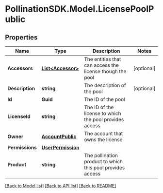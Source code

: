 
# PollinationSDK.Model.LicensePoolPublic

## Properties

Name | Type | Description | Notes
------------ | ------------- | ------------- | -------------
**Accessors** | [**List&lt;Accessor&gt;**](Accessor.md) | The entities that can access the license though the pool | [optional] 
**Description** | **string** | The description of the pool | [optional] 
**Id** | **Guid** | The ID of the pool | 
**LicenseId** | **string** | The ID of the license to which the pool provides access | 
**Owner** | [**AccountPublic**](AccountPublic.md) | The account that owns the license | 
**Permissions** | [**UserPermission**](UserPermission.md) |  | 
**Product** | **string** | The pollination product to which this pool provides access | 

[[Back to Model list]](../README.md#documentation-for-models)
[[Back to API list]](../README.md#documentation-for-api-endpoints)
[[Back to README]](../README.md)

